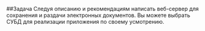 ##Задача
    Следуя описанию и рекомендациям написать веб-сервер для
    сохранения и раздачи электронных документов. Вы можете выбрать СУБД
    для реализации приложения по своему усмотрению.